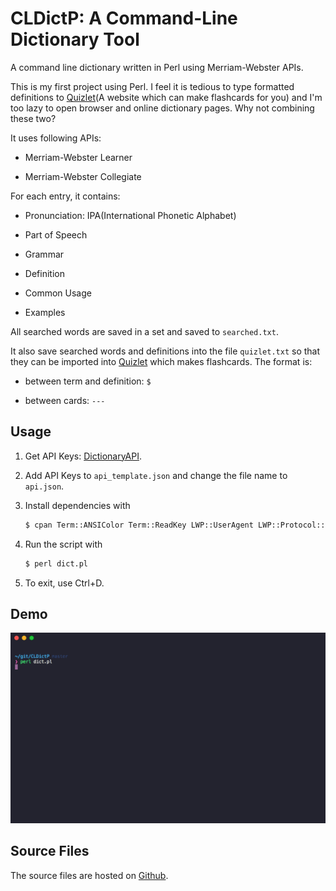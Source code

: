 # CLDictP: A Command-Line Dictionary Tool


A command line dictionary written in Perl using Merriam-Webster APIs.

This is my first project using Perl. I feel it is tedious to type formatted definitions to [Quizlet](https://quizlet.com/)(A website which can make flashcards for you) and I'm too lazy to open browser and online dictionary pages. Why not combining these two?

It uses following APIs:

- Merriam-Webster Learner

- Merriam-Webster Collegiate

For each entry, it contains:

- Pronunciation: IPA(International Phonetic Alphabet)

- Part of Speech

- Grammar

- Definition

- Common Usage

- Examples

All searched words are saved in a set and saved to `searched.txt`.

It also save searched words and definitions into the file `quizlet.txt` so that they can be imported into [Quizlet](https://quizlet.com/) which makes flashcards. The format is:

- between term and definition: `$`

- between cards: `---`

## Usage

1. Get API Keys: [DictionaryAPI](https://www.dictionaryapi.com/).

2. Add API Keys to `api_template.json` and change the file name to `api.json`.

3. Install dependencies with

    ``` bash
    $ cpan Term::ANSIColor Term::ReadKey LWP::UserAgent LWP::Protocol::https Readonly XML::LibXML JSON::XS Data::Dumper Set::Light
    ```

4. Run the script with

    ``` bash
    $ perl dict.pl
    ```

5. To exit, use Ctrl+D.

## Demo

![demo_gif](CLDictP_demo.gif)

## Source Files

The source files are hosted on [Github](https://github.com/PwzXxm/CLDictP).
